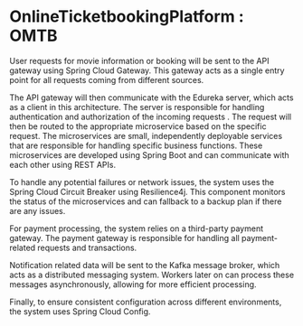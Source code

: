 # OnlineTicketbookingPlatform : OMTB


User requests for movie information or booking will be sent to the API gateway using Spring Cloud Gateway. This
gateway acts as a single entry point for all requests coming from different sources.

The API gateway will then communicate with the Edureka server, which acts as a client in this architecture. The
server is responsible for handling authentication and authorization of the incoming requests
.
The request will then be routed to the appropriate microservice based on the specific request. The microservices
are small, independently deployable services that are responsible for handling specific business functions. These
microservices are developed using Spring Boot and can communicate with each other using REST APIs.

To handle any potential failures or network issues, the system uses the Spring Cloud Circuit Breaker using
Resilience4j. This component monitors the status of the microservices and can fallback to a backup plan if there
are any issues.

For payment processing, the system relies on a third-party payment gateway. The payment gateway is
responsible for handling all payment-related requests and transactions.

Notification related data will be sent to the Kafka message broker, which acts as a distributed messaging system.
Workers later on can process these messages asynchronously, allowing for more efficient processing.

Finally, to ensure consistent configuration across different environments, the system uses Spring Cloud Config.
